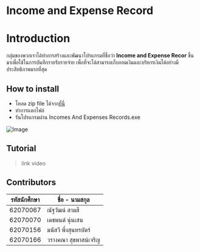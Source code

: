 # Income and Expense Record
# Introduction
กลุ่มของพวกเราได้ทำการสร้างและพัฒนาโปรแกรมที่ชื่อว่า **Income and Expense Recor** ขึ้นมาเพื่อใช้ในการบันทึกรายรับรายจ่าย เพื่อที่จะได้สามารถเก็บออมเงินและบริหารเงินได้อย่างมีประสิทธิภาพมากที่สุด
## How to install
- โหลด zip file ได้จาก[ที่นี่](https://github.com/Mrsmihz/Incomes-And-Expenses-Record-Program)
- ทำการแตกไฟล์
- รันโปรแกรมผ่าน Incomes And Expenses Records.exe

![Image](https://i.imgur.com/M5vFe9C.gif)
## Tutorial
>link video
## Contributors
| รหัสนักศึกษา | ชื่อ - นามสกุล |
| --- | --- |
| 62070067 | ณัฐวัฒน์ สามสี |
| 62070070 | เดชพนต์ นุ่นเสน |
| 62070156 | มนัสวี พึ่งสุนทรบัตร์ |
| 62070166 | วรางคณา สุขพาสน์เจริญ |

